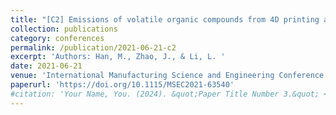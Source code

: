 ```yaml
---
title: "[C2] Emissions of volatile organic compounds from 4D printing and associated control strategies towards workplace safety"
collection: publications
category: conferences
permalink: /publication/2021-06-21-c2
excerpt: 'Authors: Han, M., Zhao, J., & Li, L. '
date: 2021-06-21
venue: 'International Manufacturing Science and Engineering Conference'
paperurl: 'https://doi.org/10.1115/MSEC2021-63540'
#citation: 'Your Name, You. (2024). &quot;Paper Title Number 3.&quot; <i>GitHub Journal of Bugs</i>. 1(3).'
---
```



